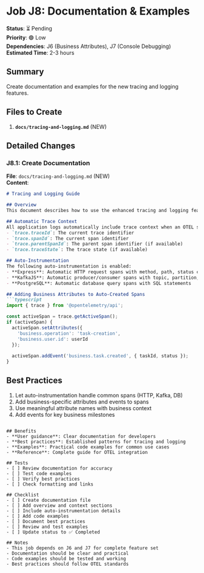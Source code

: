 # Job J8: Documentation & Examples

**Status**: ⏳ Pending  
**Priority**: 🟢 Low  
**Dependencies**: J6 (Business Attributes), J7 (Console Debugging)  
**Estimated Time**: 2-3 hours

## Summary
Create documentation and examples for the new tracing and logging features.

## Files to Create
1. **`docs/tracing-and-logging.md`** (NEW)

## Detailed Changes

### J8.1: Create Documentation
**File**: `docs/tracing-and-logging.md` (NEW)  
**Content**:
```markdown
# Tracing and Logging Guide

## Overview
This document describes how to use the enhanced tracing and logging features in the task-manager service.

## Automatic Trace Context
All application logs automatically include trace context when an OTEL span is active:
- `trace.traceId`: The current trace identifier
- `trace.spanId`: The current span identifier  
- `trace.parentSpanId`: The parent span identifier (if available)
- `trace.traceState`: The trace state (if available)

## Auto-Instrumentation
The following auto-instrumentation is enabled:
- **Express**: Automatic HTTP request spans with method, path, status code
- **KafkaJS**: Automatic producer/consumer spans with topic, partition, offset
- **PostgreSQL**: Automatic database query spans with SQL statements

## Adding Business Attributes to Auto-Created Spans
```typescript
import { trace } from '@opentelemetry/api';

const activeSpan = trace.getActiveSpan();
if (activeSpan) {
  activeSpan.setAttributes({
    'business.operation': 'task-creation',
    'business.user.id': userId
  });
  
  activeSpan.addEvent('business.task.created', { taskId, status });
}
```

## Best Practices
1. Let auto-instrumentation handle common spans (HTTP, Kafka, DB)
2. Add business-specific attributes and events to spans
3. Use meaningful attribute names with business context
4. Add events for key business milestones
```

## Benefits
- **User guidance**: Clear documentation for developers
- **Best practices**: Established patterns for tracing and logging
- **Examples**: Practical code examples for common use cases
- **Reference**: Complete guide for OTEL integration

## Tests
- [ ] Review documentation for accuracy
- [ ] Test code examples
- [ ] Verify best practices
- [ ] Check formatting and links

## Checklist
- [ ] Create documentation file
- [ ] Add overview and context sections
- [ ] Include auto-instrumentation details
- [ ] Add code examples
- [ ] Document best practices
- [ ] Review and test examples
- [ ] Update status to ✅ Completed

## Notes
- This job depends on J6 and J7 for complete feature set
- Documentation should be clear and practical
- Code examples should be tested and working
- Best practices should follow OTEL standards
